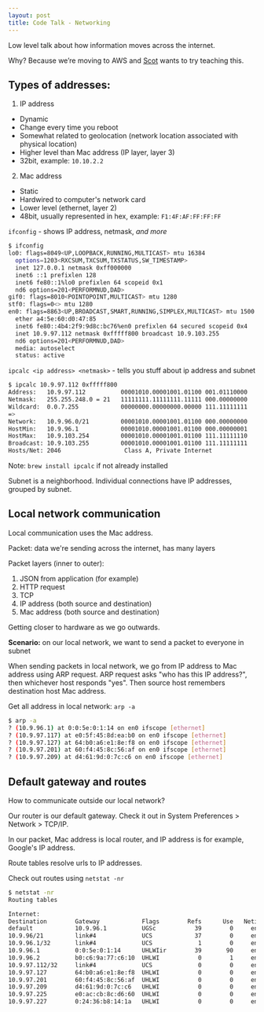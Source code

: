 ```yaml
---
layout: post
title: Code Talk - Networking
---
```


Low level talk about how information moves across the internet.

Why? Because we’re moving to AWS and [Scot](https://github.com/awesomescot) wants to try teaching this.


## Types of addresses:

1. IP address
  - Dynamic
  - Change every time you reboot
  - Somewhat related to geolocation (network location associated with physical location)
  - Higher level than Mac address (IP layer, layer 3)
  - 32bit, example: `10.10.2.2`

2. Mac address
  - Static
  - Hardwired to computer's network card
  - Lower level (ethernet, layer 2)
  - 48bit, usually represented in hex, example: `F1:4F:AF:FF:FF:FF`


`ifconfig` - shows IP address, netmask, _and more_

```bash
$ ifconfig
lo0: flags=8049<UP,LOOPBACK,RUNNING,MULTICAST> mtu 16384
  options=1203<RXCSUM,TXCSUM,TXSTATUS,SW_TIMESTAMP>
  inet 127.0.0.1 netmask 0xff000000
  inet6 ::1 prefixlen 128
  inet6 fe80::1%lo0 prefixlen 64 scopeid 0x1
  nd6 options=201<PERFORMNUD,DAD>
gif0: flags=8010<POINTOPOINT,MULTICAST> mtu 1280
stf0: flags=0<> mtu 1280
en0: flags=8863<UP,BROADCAST,SMART,RUNNING,SIMPLEX,MULTICAST> mtu 1500
  ether a4:5e:60:d0:47:85
  inet6 fe80::4b4:2f9:9d8c:bc76%en0 prefixlen 64 secured scopeid 0x4
  inet 10.9.97.112 netmask 0xfffff800 broadcast 10.9.103.255
  nd6 options=201<PERFORMNUD,DAD>
  media: autoselect
  status: active
```

`ipcalc <ip address> <netmask>` - tells you stuff about ip address and subnet

```bash
$ ipcalc 10.9.97.112 0xfffff800
Address:   10.9.97.112          00001010.00001001.01100 001.01110000
Netmask:   255.255.248.0 = 21   11111111.11111111.11111 000.00000000
Wildcard:  0.0.7.255            00000000.00000000.00000 111.11111111
=>
Network:   10.9.96.0/21         00001010.00001001.01100 000.00000000
HostMin:   10.9.96.1            00001010.00001001.01100 000.00000001
HostMax:   10.9.103.254         00001010.00001001.01100 111.11111110
Broadcast: 10.9.103.255         00001010.00001001.01100 111.11111111
Hosts/Net: 2046                  Class A, Private Internet
```

Note: `brew install ipcalc` if not already installed

Subnet is a neighborhood. Individual connections have IP addresses, grouped by subnet.

## Local network communication

Local communication uses the Mac address.

Packet: data we're sending across the internet, has many layers

Packet layers (inner to outer):

1. JSON from application (for example)
2. HTTP request
3. TCP
4. IP address (both source and destination)
5. Mac address (both source and destination)

Getting closer to hardware as we go outwards.

**Scenario:** on our local network, we want to send a packet to everyone in subnet

When sending packets in local network, we go from IP address to Mac address using ARP request. ARP request asks "who has this IP address?", then whichever host responds "yes". Then source host remembers destination host Mac address.

Get all address in local network: `arp -a`

```bash
$ arp -a
? (10.9.96.1) at 0:0:5e:0:1:14 on en0 ifscope [ethernet]
? (10.9.97.117) at e0:5f:45:8d:ea:b0 on en0 ifscope [ethernet]
? (10.9.97.127) at 64:b0:a6:e1:8e:f8 on en0 ifscope [ethernet]
? (10.9.97.201) at 60:f4:45:8c:56:af on en0 ifscope [ethernet]
? (10.9.97.209) at d4:61:9d:0:7c:c6 on en0 ifscope [ethernet]
```

## Default gateway and routes

How to communicate outside our local network?

Our router is our default gateway. Check it out in System Preferences > Network > TCP/IP.

In our packet, Mac address is local router, and IP address is for example, Google's IP address.

Route tables resolve urls to IP addresses.

Check out routes using `netstat -nr`

```bash
$ netstat -nr
Routing tables

Internet:
Destination        Gateway            Flags        Refs      Use   Netif Expire
default            10.9.96.1          UGSc           39        0     en0
10.9.96/21         link#4             UCS            37        0     en0
10.9.96.1/32       link#4             UCS             1        0     en0
10.9.96.1          0:0:5e:0:1:14      UHLWIir        39       90     en0   1085
10.9.96.2          b0:c6:9a:77:c6:10  UHLWI           0        1     en0   1143
10.9.97.112/32     link#4             UCS             0        0     en0
10.9.97.127        64:b0:a6:e1:8e:f8  UHLWI           0        0     en0    545
10.9.97.201        60:f4:45:8c:56:af  UHLWI           0        0     en0   1025
10.9.97.209        d4:61:9d:0:7c:c6   UHLWI           0        0     en0    763
10.9.97.225        e0:ac:cb:8c:d6:60  UHLWI           0        0     en0    752
10.9.97.227        0:24:36:b8:14:1a   UHLWI           0        0     en0    830
```

